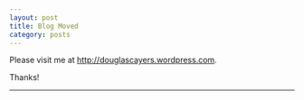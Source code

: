 ```yaml
---
layout: post
title: Blog Moved
category: posts
---
```


Please visit me at http://douglascayers.wordpress.com.

Thanks!

---
